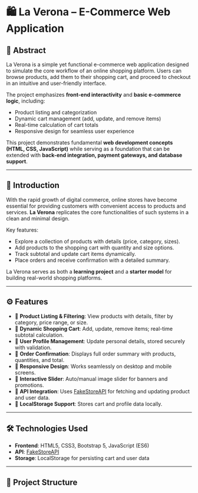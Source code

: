 # 🛍️ La Verona – E-Commerce Web Application  

## 📖 Abstract  
La Verona is a simple yet functional e-commerce web application designed to simulate the core workflow of an online shopping platform. Users can browse products, add them to their shopping cart, and proceed to checkout in an intuitive and user-friendly interface.  

The project emphasizes **front-end interactivity** and **basic e-commerce logic**, including:  
- Product listing and categorization  
- Dynamic cart management (add, update, and remove items)  
- Real-time calculation of cart totals  
- Responsive design for seamless user experience  

This project demonstrates fundamental **web development concepts (HTML, CSS, JavaScript)** while serving as a foundation that can be extended with **back-end integration, payment gateways, and database support**.  

---

## 📝 Introduction  
With the rapid growth of digital commerce, online stores have become essential for providing customers with convenient access to products and services. **La Verona** replicates the core functionalities of such systems in a clean and minimal design.  

Key features:  
- Explore a collection of products with details (price, category, sizes).  
- Add products to the shopping cart with quantity and size options.  
- Track subtotal and update cart items dynamically.  
- Place orders and receive confirmation with a detailed summary.  

La Verona serves as both a **learning project** and a **starter model** for building real-world shopping platforms.  

---

## ⚙️ Features  
- 🔹 **Product Listing & Filtering**: View products with details, filter by category, price range, or size.  
- 🔹 **Dynamic Shopping Cart**: Add, update, remove items; real-time subtotal calculation.  
- 🔹 **User Profile Management**: Update personal details, stored securely with validation.  
- 🔹 **Order Confirmation**: Displays full order summary with products, quantities, and total.  
- 🔹 **Responsive Design**: Works seamlessly on desktop and mobile screens.  
- 🔹 **Interactive Slider**: Auto/manual image slider for banners and promotions.  
- 🔹 **API Integration**: Uses [FakeStoreAPI](https://fakestoreapi.com/) for fetching and updating product and user data.  
- 🔹 **LocalStorage Support**: Stores cart and profile data locally.  

---

## 🛠️ Technologies Used  
- **Frontend**: HTML5, CSS3, Bootstrap 5, JavaScript (ES6)  
- **API**: [FakeStoreAPI](https://fakestoreapi.com/)  
- **Storage**: LocalStorage for persisting cart and user data  

---

## 📂 Project Structure  

